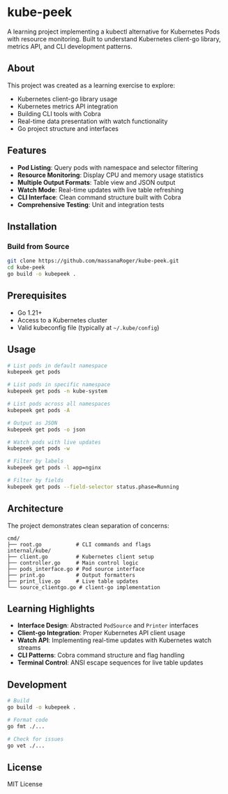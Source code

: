 # kube-peek

A learning project implementing a kubectl alternative for Kubernetes Pods with resource monitoring. Built to understand Kubernetes client-go library, metrics API, and CLI development patterns.

## About

This project was created as a learning exercise to explore:
- Kubernetes client-go library usage
- Kubernetes metrics API integration
- Building CLI tools with Cobra
- Real-time data presentation with watch functionality
- Go project structure and interfaces

## Features

- **Pod Listing**: Query pods with namespace and selector filtering
- **Resource Monitoring**: Display CPU and memory usage statistics
- **Multiple Output Formats**: Table view and JSON output
- **Watch Mode**: Real-time updates with live table refreshing
- **CLI Interface**: Clean command structure built with Cobra
- **Comprehensive Testing**: Unit and integration tests

## Installation

### Build from Source

```bash
git clone https://github.com/massanaRoger/kube-peek.git
cd kube-peek
go build -o kubepeek .
```

## Prerequisites

- Go 1.21+
- Access to a Kubernetes cluster
- Valid kubeconfig file (typically at `~/.kube/config`)

## Usage

```bash
# List pods in default namespace
kubepeek get pods

# List pods in specific namespace
kubepeek get pods -n kube-system

# List pods across all namespaces
kubepeek get pods -A

# Output as JSON
kubepeek get pods -o json

# Watch pods with live updates
kubepeek get pods -w

# Filter by labels
kubepeek get pods -l app=nginx

# Filter by fields
kubepeek get pods --field-selector status.phase=Running
```

## Architecture

The project demonstrates clean separation of concerns:

```
cmd/
├── root.go           # CLI commands and flags
internal/kube/
├── client.go         # Kubernetes client setup
├── controller.go     # Main control logic
├── pods_interface.go # Pod source interface
├── print.go          # Output formatters
├── print_live.go     # Live table updates
└── source_clientgo.go # client-go implementation
```

## Learning Highlights

- **Interface Design**: Abstracted `PodSource` and `Printer` interfaces
- **Client-go Integration**: Proper Kubernetes API client usage
- **Watch API**: Implementing real-time updates with Kubernetes watch streams
- **CLI Patterns**: Cobra command structure and flag handling
- **Terminal Control**: ANSI escape sequences for live table updates

## Development

```bash
# Build
go build -o kubepeek .

# Format code
go fmt ./...

# Check for issues
go vet ./...
```

## License

MIT License
